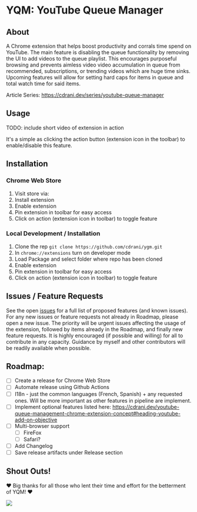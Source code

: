 # YQM: YouTube Queue Manager

## About
A Chrome extension that helps boost productivity and corrals time spend on YouTube.
The main feature is disabling the queue functionality by removing the UI to add videos to 
the queue playlist. This encourages purposeful browsing and prevents aimless video
video accumulation in queue from recommended, subscriptions, or trending videos
which are huge time sinks. Upcoming features will allow for setting hard caps for 
items in queue and total watch time for said items.


Article Series: https://cdrani.dev/series/youtube-queue-manager


## Usage
TODO: include short video of extension in action

It's a simple as clicking the action button (extension icon in the toolbar) to 
enable/disable this feature.

## Installation

### Chrome Web Store
1. Visit store via:
2. Install extension
3. Enable extension
4. Pin extension in toolbar for easy access
6. Click on action (extension icon in toolbar) to toggle feature


### Local Development / Installation 
1. Clone the rep
    `git clone https://github.com/cdrani/ygm.git`
2. In `chrome://extensions` turn on developer mode
3. Load Package and select folder where repo has been cloned
4. Enable extension
5. Pin extension in toolbar for easy access
6. Click on action (extension icon in toolbar) to toggle feature


## Issues / Feature Requests
See the open [issues](https://github.com/cdrani/yqm/issues) for a full list of proposed features (and known issues).
For any new issues or feature requests not already in Roadmap, please open a new issue.
The priority will be urgent issues affecting the usage of the extension, followed by items 
already in the Roadmap, and finally new feature requests.
It is highly encouraged (if possible and willing) for all to contribute in any capacity. 
Guidance by myself and other contributors will be readily available when possible.


## Roadmap:
- [ ] Create a release for Chrome Web Store
- [ ] Automate release using Github Actions
- [ ] I18n - just the common languages (French, Spanish) + any requested ones.
        Will be more important as other features in pipeline are implement.
- [ ] Implement optional features listed here: https://cdrani.dev/youtube-queue-management-chrome-extension-concept#heading-youtube-add-on-objective
- [ ] Multi-browser support
    - [ ] FireFox
    - [ ] Safari?
- [ ] Add Changelog
- [ ] Save release artifacts under Release section

## Shout Outs!
❤️ Big thanks for all those who lent their time and effort for the betterment of YQM! ❤️ 

<a href="https://github.com/cdrani/yqm/graphs/contributors">
  <img src="https://contrib.rocks/image?repo=cdrani/yqm" />
</a>


